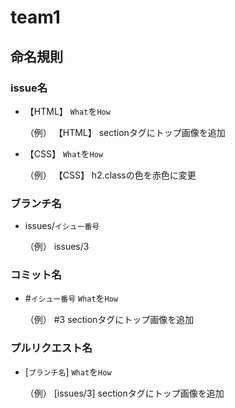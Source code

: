 # team1

## 命名規則

### issue名

- 【HTML】 `What`を`How`<br>

  （例）  【HTML】 sectionタグにトップ画像を追加

- 【CSS】 `What`を`How`<br>

  （例）  【CSS】 h2.classの色を赤色に変更

### ブランチ名

- issues/`イシュー番号`<br>

  （例）  issues/3

### コミット名

- #`イシュー番号` `What`を`How`<br>

  （例）  #3 sectionタグにトップ画像を追加

### プルリクエスト名

- [`ブランチ名`] `What`を`How`<br>

  （例）  [issues/3] sectionタグにトップ画像を追加
